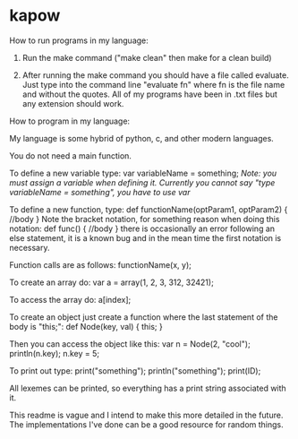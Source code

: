 # kapow

How to run programs in my language:

1. Run the make command ("make clean" then make for a clean build)

2. After running the make command you should have a file called evaluate. Just type into the command line "evaluate fn" where fn is the file name and without the quotes. All of my programs have been in .txt files but any extension should work.




How to program in my language:

My language is some hybrid of python, c, and other modern languages.

You do not need a main function.

To define a new variable type: 
	var variableName = something;
*Note: you must assign a variable when defining it.*
*Currently you cannot say "type variableName = something", you have to use var*



To define a new function, type: 
	def functionName(optParam1, optParam2) {
		//body
	}
Note the bracket notation, for something reason when doing this notation:
	def func()
	{
		//body
	}
there is occasionally an error following an else statement, it is a known bug and in the mean time the first notation
is necessary.




Function calls are as follows:
	functionName(x, y);

To create an array do:
	var a = array(1, 2, 3, 312, 32421);

To access the array do:
	a[index];

To create an object just create a function where the last statement of the body is "this;":
	def Node(key, val) {
		this;
	}

Then you can access the object like this:
	var n = Node(2, "cool");
	println(n.key);
	n.key = 5;

To print out type:
	print("something");
	println("something");
	print(ID);

All lexemes can be printed, so everything has a print string associated with it.


This readme is vague and I intend to make this more detailed in the future.
The implementations I've done can be a good resource for random things.



	

